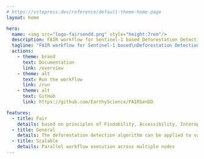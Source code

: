 ```yaml
---
# https://vitepress.dev/reference/default-theme-home-page
layout: home

hero:
  name: <img src="logo-fairsendd.png" style="height:7rem"/>
  description: FAIR workflow for Sentinel-1 based Deforestation Detection
  tagline: "FAIR workflow for Sentinel-1 based\nDeforestation Detection"
  actions:
    - theme: brand
      text: Documentation
      link: /overview
    - theme: alt
      text: Run the workflow
      link: /run
    - theme: alt
      text: GitHub
      link: https://github.com/EarthyScience/FAIRSenDD

features:
  - title: Fair
    details: based on principles of Findability, Accessibility, Interoperability, and Reusability
  - title: General
    details: The deforestation detection algorithm can be applied to various forest types
  - title: Scalable
    details: Parallel workflow execution across multiple nodes
---
```

